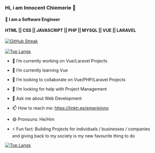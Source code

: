 <!--
**emerie55/emerie55** is a ✨ _special_ ✨ repository because its `README.md` (this file) appears on your GitHub profile.
-->

### Hi, i am Innocent Chiemerie 👋
#### 🌱 I am a Software Engineer

#### HTML || CSS || JAVASCRIPT || PHP || MYSQL || VUE || LARAVEL

[![GitHub Streak](https://github-readme-streak-stats.herokuapp.com/?user=emerie55&theme=nightowl)](https://git.io/streak-stats)&nbsp; &nbsp; &nbsp; &nbsp; &nbsp;
<br>
<br>
[![Top Langs](https://github-readme-stats.vercel.app/api/top-langs/?username=emerie55&layout=compact&card_width=445)](https://github.com/emerie55/github-readme-stats)


- 🔭 I’m currently working on Vue/Laravel Projects

- 🌱 I’m currently learning Vue

- 👯 I’m looking to collaborate on Vue/PHP/Laravel Projects

- 🤔 I’m looking for help with Project Management

- 💬 Ask me about Web Development

- 📫 How to reach me: https://linktr.ee/emerieinno

- 😄 Pronouns: He/Him

- ⚡ Fun fact: Building Projects for individuals / businesses / companies and giving back to my society is my new favourite thing to do


<!-- [![Top Langs](https://github-readme-stats.vercel.app/api/top-langs/?username=emerie55&layout=compact)](https://github.com/emerie55/github-readme-stats) -->
[![Top Langs](https://github-readme-stats.vercel.app/api/top-langs/?username=emerie55&langs_count=8&card_width=445)](https://github.com/emerie55/github-readme-stats)
<!-- [![Anurag's GitHub stats](https://github-readme-stats.vercel.app/api?username=emerie55)](https://github.com/emerie55/github-readme-stats) -->
